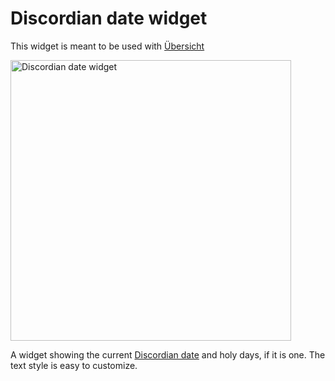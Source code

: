 # Discordian date widget

This widget is meant to be used with [Übersicht](http://tracesof.net/uebersicht/)

<img width="449" alt="Discordian date widget" src="https://user-images.githubusercontent.com/1476865/106313754-fdda6000-6268-11eb-94ff-f900ae57a464.png">

A widget showing the current [Discordian date](https://en.wikipedia.org/wiki/Discordian_calendar) and holy days, if it is one. The text style is easy to customize.
